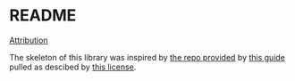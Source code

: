 # README

[Attribution](/docs/ATTRIBUTION.md)

The skeleton of this library was inspired by [the repo provided](/docs/attribution/notionapi/README.md) by [this guide](https://blog.kowalczyk.info/article/4b1f9201181340099b698246857ea98d/using-go-instead-of-bash-for-scripts.html) pulled as descibed by [this license](/docs/attribution/notionapi/LICENSE).
